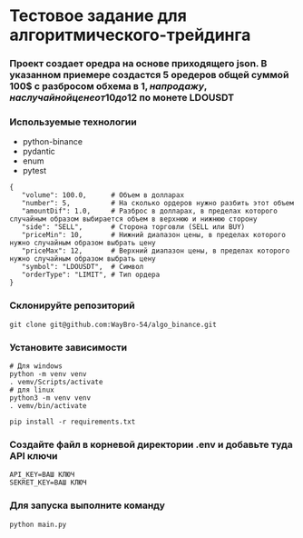 # Тестовое задание для алгоритмического-трейдинга

### Проект создает оредра на основе приходящего json. В указанном приемере создастся 5 оредеров общей суммой 100$ с разбросом обхема в 1$, на продажу, на случайной цене от 10 до 12$ по монете LDOUSDT

### Используемые технологии
- python-binance
- pydantic
- enum
- pytest

```
{
   "volume": 100.0,      # Объем в долларах
   "number": 5,          # На сколько ордеров нужно разбить этот объем
   "amountDif": 1.0,     # Разброс в долларах, в пределах которого случайным образом выбирается объем в верхнюю и нижнюю сторону
   "side": "SELL",       # Сторона торговли (SELL или BUY)
   "priceMin": 10,       # Нижний диапазон цены, в пределах которого нужно случайным образом выбрать цену
   "priceMax": 12,       # Верхний диапазон цены, в пределах которого нужно случайным образом выбрать цену
   "symbol": "LDOUSDT",  # Символ
   "orderType": "LIMIT", # Тип ордера
}
```

### Склонируйте репозиторий 
```
git clone git@github.com:WayBro-54/algo_binance.git
```

### Установите зависимости
```
# Для windows
python -m venv venv 
. vemv/Scripts/activate
# для linux
python3 -m venv venv 
. vemv/bin/activate

pip install -r requirements.txt 
```

### Создайте файл в корневой директории .env и добавьте туда API ключи
```
API_KEY=ВАШ КЛЮЧ
SEKRET_KEY=ВАШ КЛЮЧ
```

### Для запуска выполните команду 
```
python main.py
```